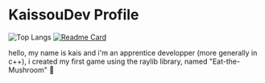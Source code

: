 # KaissouDev Profile

![Top Langs](https://github-readme-stats.vercel.app/api/top-langs/?username=KaissouDev&hide_progress=true)
[![Readme Card](https://github-readme-stats.vercel.app/api/pin/?username=KaissouDev&repo=Eat-The-Mushroom)](https://github.com/KaissouDev/Eat-the-Mushroom)

hello, my name is kais and i'm an apprentice developper (more generally in c++), i created my first game using the raylib library, named "Eat-the-Mushroom" 🍄
